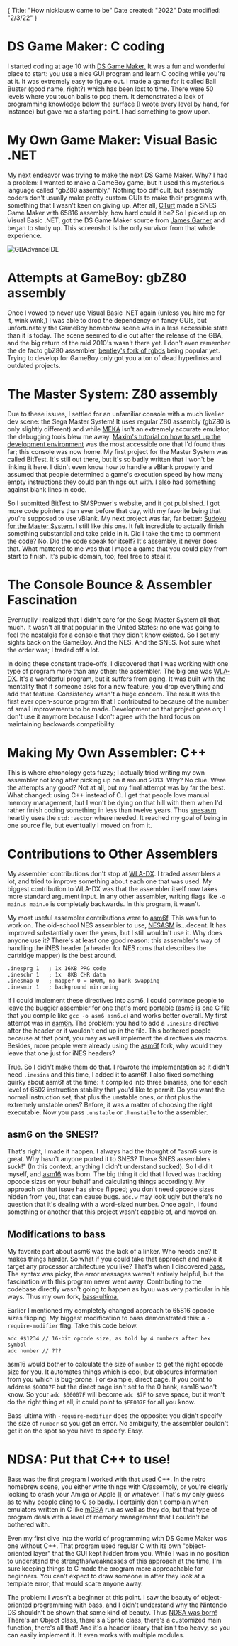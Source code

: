 {
  Title: "How nicklausw came to be"
  Date created: "2022"
  Date modified: "2/3/22"
}

# DS Game Maker: C coding
I started coding at age 10 with [DS Game Maker.](https://dsgamemaker.online/) It was a fun and wonderful place to start: you use a nice GUI program and learn C coding while you're at it. It was extremely easy to figure out. I made a game for it called Ball Buster (good name, right?) which has been lost to time. There were 50 levels where you touch balls to pop them. It demonstrated a lack of programming knowledge below the surface (I wrote every level by hand, for instance) but gave me a starting point. I had something to grow upon.

# My Own Game Maker: Visual Basic .NET
My next endeavor was trying to make the next DS Game Maker. Why? I had a problem: I wanted to make a GameBoy game, but it used this mysterious language called "gbZ80 assembly." Nothing too difficult, but assembly coders don't usually make pretty custom GUIs to make their programs with, something that I wasn't keen on giving up. After all, [CTurt](https://github.com/CTurt) made a SNES Game Maker with 65816 assembly, how hard could it be? So I picked up on Visual Basic .NET, got the DS Game Maker source from [James Garner](https://github.com/jadaradix) and began to study up. This screenshot is the only survivor from that whole experience.

![GBAdvanceIDE](https://nicklausw.com/GBAdvanceIDE.png)

# Attempts at GameBoy: gbZ80 assembly
Once I vowed to never use Visual Basic .NET again (unless you hire me for it, wink wink,) I was able to drop the dependency on fancy GUIs, but unfortunately the GameBoy homebrew scene was in a less accessible state than it is today. The scene seemed to die out after the release of the GBA, and the big return of the mid 2010's wasn't there yet. I don't even remember the de facto gbZ80 assembler, [bentley's fork of rgbds](https://github.com/gbdev/rgbds) being popular yet. Trying to develop for GameBoy only got you a ton of dead hyperlinks and outdated projects.

# The Master System: Z80 assembly
Due to these issues, I settled for an unfamiliar console with a much livelier dev scene: the Sega Master System! It uses regular Z80 assembly (gbZ80 is only slightly different) and while [MEKA](https://www.smspower.org/meka/) isn't an extremely accurate emulator, the debugging tools blew me away. [Maxim's tutorial on how to set up the development environment](https://www.smspower.org/maxim/HowToProgram/Index) was the most accessible one that I'd found thus far; this console was now home. My first project for the Master System was called BitTest. It's still out there, but it's so badly written that I won't be linking it here. I didn't even know how to handle a vBlank properly and assumed that people determined a game's execution speed by how many empty instructions they could pan things out with. I also had something against blank lines in code.

So I submitted BitTest to SMSPower's website, and it got published. I got more code pointers than ever before that day, with my favorite being that you're supposed to use vBlank. My next project was far, far better: [Sudoku for the Master System.](https://github.com/nicklausw/sudoku-sms) I still like this one. It felt incredible to actually finish something substantial and take pride in it. Did I take the time to comment the code? No. Did the code speak for itself? It's assembly, it never does that. What mattered to me was that I made a game that you could play from start to finish. It's public domain, too; feel free to steal it.

# The Console Bounce & Assembler Fascination
Eventually I realized that I didn't care for the Sega Master System all that much. It wasn't all that popular in the United States; no one was going to feel the nostalgia for a console that they didn't know existed. So I set my sights back on the GameBoy. And the NES. And the SNES. Not sure what the order was; I traded off a lot.

In doing these constant trade-offs, I discovered that I was working with one type of program more than any other: the assembler. The big one was [WLA-DX](https://github.com/vhelin/wla-dx). It's a wonderful program, but it suffers from aging. It was built with the mentality that if someone asks for a new feature, you drop everything and add that feature. Consistency wasn't a huge concern. The result was the first ever open-source program that I contributed to because of the number of small improvements to be made. Development on that project goes on; I don't use it anymore because I don't agree with the hard focus on maintaining backwards compatibility.

# Making My Own Assembler: C++
This is where chronology gets fuzzy; I actually tried writing my own assembler not long after picking up on it around 2013. Why? No clue. Were the attempts any good? Not at all, but my final attempt was by far the best. What changed: using C++ instead of C. I get that people love manual memory management, but I won't be dying on that hill with them when I'd rather finish coding something in less than twelve years. Thus [snesasm](https://github.com/nicklausw/snesasm) heartily uses the `std::vector` where needed. It reached my goal of being in one source file, but eventually I moved on from it.

# Contributions to Other Assemblers
My assembler contributions don't stop at [WLA-DX](https://github.com/vhelin/wla-dx). I traded assemblers a lot, and tried to improve something about each one that was used. My biggest contribution to WLA-DX was that the assembler itself now takes more standard argument input. In any other assembler, writing flags like `-o main.s main.o` is completely backwards. In this program, it wasn't.

My most useful assembler contributions were to [asm6f](https://github.com/freem/asm6f). This was fun to work on. The old-school NES assembler to use, [NESASM](https://github.com/camsaul/nesasm) is...decent. It has improved substantially over the years, but I still wouldn't use it. Why does anyone use it? There's at least one good reason: this assembler's way of handling the iNES header (a header for NES roms that describes the cartridge mapper) is the best around.
~~~assembly
.inesprg 1   ; 1x 16KB PRG code
.ineschr 1   ; 1x  8KB CHR data
.inesmap 0   ; mapper 0 = NROM, no bank swapping
.inesmir 1   ; background mirroring
~~~
If I could implement these directives into asm6, I could convince people to leave the buggier assembler for one that's more portable (asm6 is one C file that you compile like `gcc -o asm6 asm6.c`) and works better overall. My first attempt was in [asm6n](https://github.com/nicklausw/asm6n). The problem: you had to add a `.inesins` directive after the header or it wouldn't end up in the file. This bothered people because at that point, you may as well implement the directives via macros. Besides, more people were already using the [asm6f](https://github.com/freem/asm6f) fork, why would they leave that one just for iNES headers?

True. So I didn't make them do that. I rewrote the implementation so it didn't need `.inesins` and this time, I added it to asm6f. I also fixed something quirky about asm6f at the time: it compiled into three binaries, one for each level of 6502 instruction stability that you'd like to permit. Do you want the normal instruction set, that plus the unstable ones, or *that* plus the extremely unstable ones? Before, it was a matter of choosing the right executable. Now you pass `.unstable` or `.hunstable` to the assembler.

## asm6 on the SNES!?
That's right, I made it happen. I always had the thought of "asm6 sure is great. Why hasn't anyone ported it to SNES? These SNES assemblers suck!" (In this context, anything I didn't understand sucked). So I did it myself, and [asm16](https://github.com/nicklausw/asm16) was born. The big thing it did that I loved was tracking opcode sizes on your behalf and calculating things accordingly. My approach on that issue has since flipped; you don't need opcode sizes hidden from you, that can cause bugs. `adc.w` may look ugly but there's no question that it's dealing with a word-sized number. Once again, I found something or another that this project wasn't capable of, and moved on.

## Modifications to bass
My favorite part about asm6 was the lack of a linker. Who needs one? It makes things harder. So what if you could take that approach and make it target any processor architecture you like? That's when I discovered [bass.](https://github.com/ARM9/bass) The syntax was picky, the error messages weren't entirely helpful, but the fascination with this program never went away. Contributing to the codebase directly wasn't going to happen as byuu was very particular in his ways. Thus my own fork, [bass-ultima.](https://github.com/nicklausw/bass-ultima)

Earlier I mentioned my completely changed approach to 65816 opcode sizes flipping. My biggest modification to bass demonstrated this: a `-require-modifier` flag. Take this code below.
~~~assembly
adc #$1234 // 16-bit opcode size, as told by 4 numbers after hex symbol
adc number // ???
~~~
asm16 would bother to calculate the size of `number` to get the right opcode size for you. It automates things which is cool, but obscures information from you which is bug-prone. For example, direct page. If you point to address `$00007F` but the direct page isn't set to the 0 bank, asm16 won't know. So your `adc $00007F` will become `adc $7F` to save space, but it won't do the right thing at all; it could point to `$FF007F` for all you know.

Bass-ultima with `-require-modifier` does the opposite: you didn't specify the size of `number` so you get an error. No ambiguity, the assembler couldn't get it on the spot so you have to specify. Easy.

# NDSA: Put that C++ to use!
Bass was the first program I worked with that used C++. In the retro homebrew scene, you either write things with C/assembly, or you're clearly looking to crash your Amiga or Apple ][ or whatever. That's my only guess as to why people cling to C so badly. I certainly don't complain when emulators written in C like [mGBA](https://mgba.io/) run as well as they do, but that type of program deals with a level of memory management that I couldn't be bothered with.

Even my first dive into the world of programming with DS Game Maker was one without C++. That program used regular C with its own "object-oriented layer" that the GUI kept hidden from you. While I was in no position to understand the strengths/weaknesses of this approach at the time, I'm sure keeping things to C made the program more approachable for beginners. You can't expect to draw someone in after they look at a template error; that would scare anyone away.

The problem: I wasn't a beginner at this point. I saw the beauty of object-oriented programming with bass, and I didn't understand why the Nintendo DS shouldn't be shown that same kind of beauty. Thus [NDSA was born!](https://github.com/nicklausw/ndsa) There's an Object class, there's a Sprite class, there's a customized main function, there's all that! And it's a header library that isn't too heavy, so you can easily implement it. It even works with multiple modules.